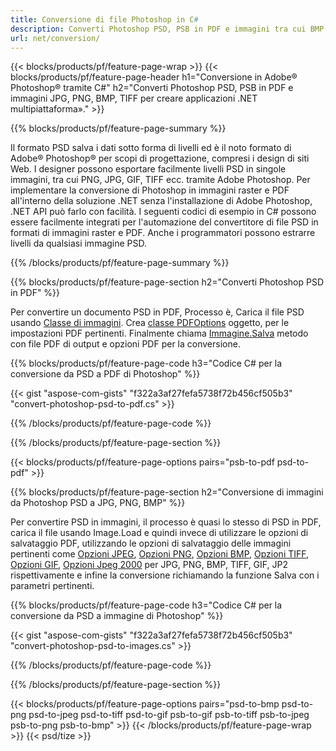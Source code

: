 ```yaml
---
title: Conversione di file Photoshop in C#
description: Converti Photoshop PSD, PSB in PDF e immagini tra cui BMP, JPG, PNG, TIFF con poche righe di codice C# tramite la libreria .NET.
url: net/conversion/
---
```


{{< blocks/products/pf/feature-page-wrap >}}
{{< blocks/products/pf/feature-page-header h1="Conversione in Adobe® Photoshop® tramite C#" h2="Converti Photoshop PSD, PSB in PDF e immagini JPG, PNG, BMP, TIFF per creare applicazioni .NET multipiattaforma»." >}}

{{% blocks/products/pf/feature-page-summary %}}

Il formato PSD salva i dati sotto forma di livelli ed è il noto formato di Adobe® Photoshop® per scopi di progettazione, compresi i design di siti Web. I designer possono esportare facilmente livelli PSD in singole immagini, tra cui PNG, JPG, GIF, TIFF ecc. tramite Adobe Photoshop. Per implementare la conversione di Photoshop in immagini raster e PDF all'interno della soluzione .NET senza l'installazione di Adobe Photoshop, .NET API può farlo con facilità. I seguenti codici di esempio in C# possono essere facilmente integrati per l'automazione del convertitore di file PSD in formati di immagini raster e PDF. Anche i programmatori possono estrarre livelli da qualsiasi immagine PSD.


{{% /blocks/products/pf/feature-page-summary %}}

{{% blocks/products/pf/feature-page-section h2="Converti Photoshop PSD in PDF" %}}

Per convertire un documento PSD in PDF, Processo è, Carica il file PSD usando [Classe di immagini](https://apireference.aspose.com/net/psd/aspose.psd/image). Crea [classe PDFOptions](https://apireference.aspose.com/net/psd/aspose.psd.imageoptions/pdfoptions) oggetto, per le impostazioni PDF pertinenti. Finalmente chiama [Immagine.Salva](https://apireference.aspose.com/net/psd/aspose.psd.image/save/methods/3) metodo con file PDF di output e opzioni PDF per la conversione.

{{% blocks/products/pf/feature-page-code h3="Codice C# per la conversione da PSD a PDF di Photoshop" %}}

{{< gist "aspose-com-gists" "f322a3af27fefa5738f72b456cf505b3" "convert-photoshop-psd-to-pdf.cs" >}}

{{% /blocks/products/pf/feature-page-code %}}

{{% /blocks/products/pf/feature-page-section %}}

{{< blocks/products/pf/feature-page-options pairs="psb-to-pdf psd-to-pdf" >}}

{{% blocks/products/pf/feature-page-section h2="Conversione di immagini da Photoshop PSD a JPG, PNG, BMP" %}}

Per convertire PSD in immagini, il processo è quasi lo stesso di PSD in PDF, carica il file usando Image.Load e quindi invece di utilizzare le opzioni di salvataggio PDF, utilizzando le opzioni di salvataggio delle immagini pertinenti come [Opzioni JPEG](https://apireference.aspose.com/net/psd/aspose.psd.imageoptions/jpegoptions), [Opzioni PNG](https://apireference.aspose.com/net/psd/aspose.psd.imageoptions/pngoptions),  [Opzioni BMP](https://apireference.aspose.com/net/psd/aspose.psd.imageoptions/bmpoptions), [Opzioni TIFF](https://apireference.aspose.com/net/psd/aspose.psd.imageoptions/tiffoptions),  [Opzioni GIF](https://apireference.aspose.com/net/psd/aspose.psd.imageoptions/gifoptions), [Opzioni Jpeg 2000](https://apireference.aspose.com/net/psd/aspose.psd.imageoptions/jpeg2000options) per JPG, PNG, BMP, TIFF, GIF, JP2 rispettivamente e infine la conversione richiamando la funzione Salva con i parametri pertinenti.


{{% blocks/products/pf/feature-page-code h3="Codice C# per la conversione da PSD a immagine di Photoshop" %}}

{{< gist "aspose-com-gists" "f322a3af27fefa5738f72b456cf505b3" "convert-photoshop-psd-to-images.cs" >}}

{{% /blocks/products/pf/feature-page-code %}}

{{% /blocks/products/pf/feature-page-section %}}

{{< blocks/products/pf/feature-page-options pairs="psd-to-bmp psd-to-png psd-to-jpeg psd-to-tiff psd-to-gif psb-to-gif psb-to-tiff psb-to-jpeg psb-to-png psb-to-bmp" >}}
{{< /blocks/products/pf/feature-page-wrap >}}
{{< psd/tize >}}
